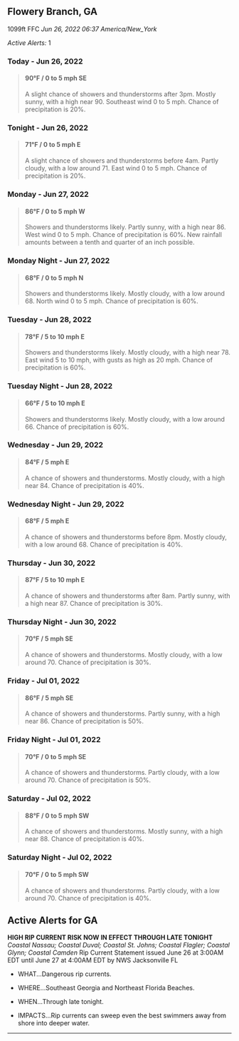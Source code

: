 ## Flowery Branch, GA
1099ft
FFC
*Jun 26, 2022 06:37 America/New_York*

*Active Alerts:* 1
### Today - Jun 26, 2022
> #### **90&deg;F** / 0 to 5 mph SE
> A slight chance of showers and thunderstorms after 3pm. Mostly sunny, with a high near 90. Southeast wind 0 to 5 mph. Chance of precipitation is 20%.

### Tonight - Jun 26, 2022
> #### **71&deg;F** / 0 to 5 mph E
> A slight chance of showers and thunderstorms before 4am. Partly cloudy, with a low around 71. East wind 0 to 5 mph. Chance of precipitation is 20%.

### Monday - Jun 27, 2022
> #### **86&deg;F** / 0 to 5 mph W
> Showers and thunderstorms likely. Partly sunny, with a high near 86. West wind 0 to 5 mph. Chance of precipitation is 60%. New rainfall amounts between a tenth and quarter of an inch possible.

### Monday Night - Jun 27, 2022
> #### **68&deg;F** / 0 to 5 mph N
> Showers and thunderstorms likely. Mostly cloudy, with a low around 68. North wind 0 to 5 mph. Chance of precipitation is 60%.

### Tuesday - Jun 28, 2022
> #### **78&deg;F** / 5 to 10 mph E
> Showers and thunderstorms likely. Mostly cloudy, with a high near 78. East wind 5 to 10 mph, with gusts as high as 20 mph. Chance of precipitation is 60%.

### Tuesday Night - Jun 28, 2022
> #### **66&deg;F** / 5 to 10 mph E
> Showers and thunderstorms likely. Mostly cloudy, with a low around 66. Chance of precipitation is 60%.

### Wednesday - Jun 29, 2022
> #### **84&deg;F** / 5 mph E
> A chance of showers and thunderstorms. Mostly cloudy, with a high near 84. Chance of precipitation is 40%.

### Wednesday Night - Jun 29, 2022
> #### **68&deg;F** / 5 mph E
> A chance of showers and thunderstorms before 8pm. Mostly cloudy, with a low around 68. Chance of precipitation is 40%.

### Thursday - Jun 30, 2022
> #### **87&deg;F** / 5 to 10 mph E
> A chance of showers and thunderstorms after 8am. Partly sunny, with a high near 87. Chance of precipitation is 30%.

### Thursday Night - Jun 30, 2022
> #### **70&deg;F** / 5 mph SE
> A chance of showers and thunderstorms. Mostly cloudy, with a low around 70. Chance of precipitation is 30%.

### Friday - Jul 01, 2022
> #### **86&deg;F** / 5 mph SE
> A chance of showers and thunderstorms. Partly sunny, with a high near 86. Chance of precipitation is 50%.

### Friday Night - Jul 01, 2022
> #### **70&deg;F** / 0 to 5 mph SE
> A chance of showers and thunderstorms. Partly cloudy, with a low around 70. Chance of precipitation is 50%.

### Saturday - Jul 02, 2022
> #### **88&deg;F** / 0 to 5 mph SW
> A chance of showers and thunderstorms. Mostly sunny, with a high near 88. Chance of precipitation is 40%.

### Saturday Night - Jul 02, 2022
> #### **70&deg;F** / 0 to 5 mph SW
> A chance of showers and thunderstorms. Partly cloudy, with a low around 70. Chance of precipitation is 40%.

## Active Alerts for GA

**HIGH RIP CURRENT RISK NOW IN EFFECT THROUGH LATE TONIGHT**
*Coastal Nassau; Coastal Duval; Coastal St. Johns; Coastal Flagler; Coastal Glynn; Coastal Camden*
Rip Current Statement issued June 26 at 3:00AM EDT until June 27 at 4:00AM EDT by NWS Jacksonville FL
* WHAT...Dangerous rip currents.

* WHERE...Southeast Georgia and Northeast Florida Beaches.

* WHEN...Through late tonight.

* IMPACTS...Rip currents can sweep even the best swimmers away
from shore into deeper water.
---


